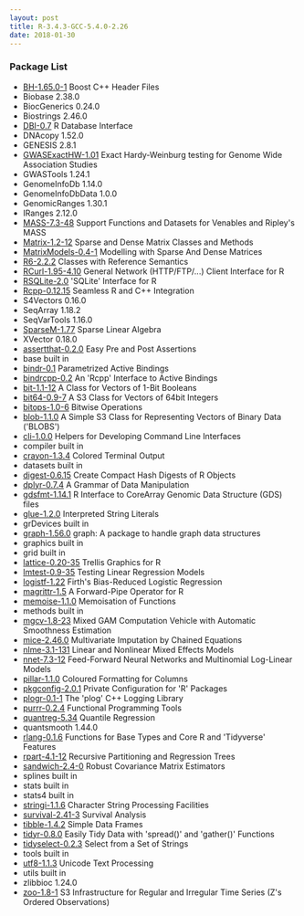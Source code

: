 ```yaml
---
layout: post
title: R-3.4.3-GCC-5.4.0-2.26
date: 2018-01-30
---
```


### Package List
  * [BH-1.65.0-1](https://cran.r-project.org/web/packages/BH/index.html) Boost C++ Header Files
  * Biobase 2.38.0
  * BiocGenerics 0.24.0
  * Biostrings 2.46.0
  * [DBI-0.7](https://cran.r-project.org/web/packages/DBI/index.html) R Database Interface
  * DNAcopy 1.52.0
  * GENESIS 2.8.1
  * [GWASExactHW-1.01](https://cran.r-project.org/web/packages/GWASExactHW/index.html) Exact Hardy-Weinburg testing for Genome Wide Association Studies
  * GWASTools 1.24.1
  * GenomeInfoDb 1.14.0
  * GenomeInfoDbData 1.0.0
  * GenomicRanges 1.30.1
  * IRanges 2.12.0
  * [MASS-7.3-48](https://cran.r-project.org/web/packages/MASS/index.html) Support Functions and Datasets for Venables and Ripley's MASS
  * [Matrix-1.2-12](https://cran.r-project.org/web/packages/Matrix/index.html) Sparse and Dense Matrix Classes and Methods
  * [MatrixModels-0.4-1](https://cran.r-project.org/web/packages/MatrixModels/index.html) Modelling with Sparse And Dense Matrices
  * [R6-2.2.2](https://cran.r-project.org/web/packages/R6/index.html) Classes with Reference Semantics
  * [RCurl-1.95-4.10](https://cran.r-project.org/web/packages/RCurl/index.html) General Network (HTTP/FTP/...) Client Interface for R
  * [RSQLite-2.0](https://cran.r-project.org/web/packages/RSQLite/index.html) 'SQLite' Interface for R
  * [Rcpp-0.12.15](https://cran.r-project.org/web/packages/Rcpp/index.html) Seamless R and C++ Integration
  * S4Vectors 0.16.0
  * SeqArray 1.18.2
  * SeqVarTools 1.16.0
  * [SparseM-1.77](https://cran.r-project.org/web/packages/SparseM/index.html) Sparse Linear Algebra
  * XVector 0.18.0
  * [assertthat-0.2.0](https://cran.r-project.org/web/packages/assertthat/index.html) Easy Pre and Post Assertions
  * base built in
  * [bindr-0.1](https://cran.r-project.org/web/packages/bindr/index.html) Parametrized Active Bindings
  * [bindrcpp-0.2](https://cran.r-project.org/web/packages/bindrcpp/index.html) An 'Rcpp' Interface to Active Bindings
  * [bit-1.1-12](https://cran.r-project.org/web/packages/bit/index.html) A Class for Vectors of 1-Bit Booleans
  * [bit64-0.9-7](https://cran.r-project.org/web/packages/bit64/index.html) A S3 Class for Vectors of 64bit Integers
  * [bitops-1.0-6](https://cran.r-project.org/web/packages/bitops/index.html) Bitwise Operations
  * [blob-1.1.0](https://cran.r-project.org/web/packages/blob/index.html) A Simple S3 Class for Representing Vectors of Binary Data
('BLOBS')
  * [cli-1.0.0](https://cran.r-project.org/web/packages/cli/index.html) Helpers for Developing Command Line Interfaces
  * compiler built in
  * [crayon-1.3.4](https://cran.r-project.org/web/packages/crayon/index.html) Colored Terminal Output
  * datasets built in
  * [digest-0.6.15](https://cran.r-project.org/web/packages/digest/index.html) Create Compact Hash Digests of R Objects
  * [dplyr-0.7.4](https://cran.r-project.org/web/packages/dplyr/index.html) A Grammar of Data Manipulation
  * [gdsfmt-1.14.1](https://cran.r-project.org/web/packages/gdsfmt/index.html) R Interface to CoreArray Genomic Data Structure (GDS) files
  * [glue-1.2.0](https://cran.r-project.org/web/packages/glue/index.html) Interpreted String Literals
  * grDevices built in
  * [graph-1.56.0](https://cran.r-project.org/web/packages/graph/index.html) graph: A package to handle graph data structures
  * graphics built in
  * grid built in
  * [lattice-0.20-35](https://cran.r-project.org/web/packages/lattice/index.html) Trellis Graphics for R
  * [lmtest-0.9-35](https://cran.r-project.org/web/packages/lmtest/index.html) Testing Linear Regression Models
  * [logistf-1.22](https://cran.r-project.org/web/packages/logistf/index.html) Firth's Bias-Reduced Logistic Regression
  * [magrittr-1.5](https://cran.r-project.org/web/packages/magrittr/index.html) A Forward-Pipe Operator for R
  * [memoise-1.1.0](https://cran.r-project.org/web/packages/memoise/index.html) Memoisation of Functions
  * methods built in
  * [mgcv-1.8-23](https://cran.r-project.org/web/packages/mgcv/index.html) Mixed GAM Computation Vehicle with Automatic Smoothness
Estimation
  * [mice-2.46.0](https://cran.r-project.org/web/packages/mice/index.html) Multivariate Imputation by Chained Equations
  * [nlme-3.1-131](https://cran.r-project.org/web/packages/nlme/index.html) Linear and Nonlinear Mixed Effects Models
  * [nnet-7.3-12](https://cran.r-project.org/web/packages/nnet/index.html) Feed-Forward Neural Networks and Multinomial Log-Linear Models
  * [pillar-1.1.0](https://cran.r-project.org/web/packages/pillar/index.html) Coloured Formatting for Columns
  * [pkgconfig-2.0.1](https://cran.r-project.org/web/packages/pkgconfig/index.html) Private Configuration for 'R' Packages
  * [plogr-0.1-1](https://cran.r-project.org/web/packages/plogr/index.html) The 'plog' C++ Logging Library
  * [purrr-0.2.4](https://cran.r-project.org/web/packages/purrr/index.html) Functional Programming Tools
  * [quantreg-5.34](https://cran.r-project.org/web/packages/quantreg/index.html) Quantile Regression
  * quantsmooth 1.44.0
  * [rlang-0.1.6](https://cran.r-project.org/web/packages/rlang/index.html) Functions for Base Types and Core R and 'Tidyverse' Features
  * [rpart-4.1-12](https://cran.r-project.org/web/packages/rpart/index.html) Recursive Partitioning and Regression Trees
  * [sandwich-2.4-0](https://cran.r-project.org/web/packages/sandwich/index.html) Robust Covariance Matrix Estimators
  * splines built in
  * stats built in
  * stats4 built in
  * [stringi-1.1.6](https://cran.r-project.org/web/packages/stringi/index.html) Character String Processing Facilities
  * [survival-2.41-3](https://cran.r-project.org/web/packages/survival/index.html) Survival Analysis
  * [tibble-1.4.2](https://cran.r-project.org/web/packages/tibble/index.html) Simple Data Frames
  * [tidyr-0.8.0](https://cran.r-project.org/web/packages/tidyr/index.html) Easily Tidy Data with 'spread()' and 'gather()' Functions
  * [tidyselect-0.2.3](https://cran.r-project.org/web/packages/tidyselect/index.html) Select from a Set of Strings
  * tools built in
  * [utf8-1.1.3](https://cran.r-project.org/web/packages/utf8/index.html) Unicode Text Processing
  * utils built in
  * zlibbioc 1.24.0
  * [zoo-1.8-1](https://cran.r-project.org/web/packages/zoo/index.html) S3 Infrastructure for Regular and Irregular Time Series (Z's
Ordered Observations)
